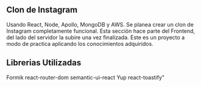 ## Clon de Instagram

Usando React, Node, Apollo, MongoDB y AWS.
Se planea crear un clon de Instagram completamente funcional.
Esta sección hace parte del Frontend, del lado del servidor la subire una vez finalizada.
Este es un proyecto a modo de practica aplicando los conocimientos adquiridos.

## Librerias Utilizadas

Formik
react-router-dom
semantic-ui-react
Yup
react-toastify"
